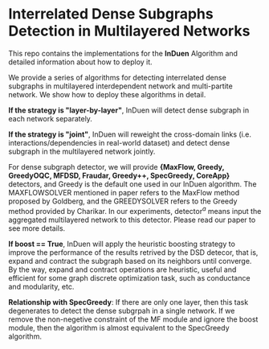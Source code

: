 # Interrelated Dense Subgraphs Detection in Multilayered Networks

This repo contains the implementations for the **InDuen** Algorithm and detailed information about how to deploy it.

We provide a series of algorithms for detecting interrelated dense subgraphs in multilayered interdependent network and multi-partite network. We show how to deploy these algorithms in detail.

**If the strategy is "layer-by-layer"**, InDuen will detect dense subgraph in each network separately.

**If the strategy is "joint"**, InDuen will reweight the cross-domain links (i.e. interactions/dependencies in real-world dataset) and detect dense subgraph in the multilayered network jointly.

For dense subgraph detector, we will provide **{MaxFlow, Greedy, GreedyOQC, MFDSD, Fraudar, Greedy++, SpecGreedy, CoreApp}** detectors, and Greedy is the default one used in our InDuen algorithm. The MAXFLOWSOLVER mentioned in paper refers to the MaxFlow method proposed by Goldberg, and the GREEDYSOLVER refers to the Greedy method provided by Charikar. In our experiments, detector$^{a}$ means input the aggregated multilayered network to this detector. Please read our paper to see more details.

**If boost == True**, InDuen will apply the heuristic boosting strategy to improve the performance of the results retrived by the DSD detecor, that is, expand and contract the subgraph based on its neighbors until converge. By the way, expand and contract operations are heuristic, useful and efficient for some graph discrete optimization task, such as conductance and modularity, etc.

**Relationship with SpecGreedy**: If there are only one layer, then this task degenerates to detect the dense subgrpah in a single network. If we remove the non-negetive constraint of the MF module and ignore the boost module, then the algorithm is almost equivalent to the SpecGreedy algorithm.
